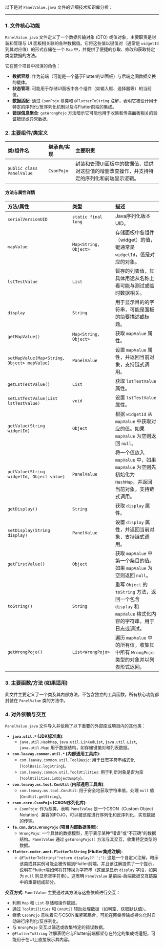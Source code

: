 以下是对 `PanelValue.java` 文件的详细技术知识库分析：

---

### 1. 文件核心功能
`PanelValue.java` 文件定义了一个数据传输对象 (DTO) 或值对象，主要职责是封装和管理与 UI 面板相关联的各种数据值。它将这些值以键值对（通常是 `widgetId` 到其对应值）的形式存储在一个 `Map` 中，并提供了便捷的存取、修改和获取特定类型数据的方法。

它在整个项目中扮演的角色：
*   **数据容器**: 作为前端（可能是一个基于Flutter的UI面板）与后端之间数据交换的载体。
*   **状态管理**: 可能用于存储UI面板中各个组件（如输入框、选择器等）的当前值。
*   **数据适配**: 通过 `CsonPojo` 基类和 `@FlutterToString` 注解，表明它被设计用于特定的序列化/反序列化机制以及与Flutter前端的集成。
*   **错误信息聚合**: `getWrongPojo` 方法暗示它可能也用于收集和传递面板相关的验证错误或异常数据。

### 2. 主要组件/类定义

| 类/组件名 | 继承自/实现 | 主要职责 |
| :--- | :--- | :--- |
| `public class PanelValue` | `CsonPojo` | 封装和管理UI面板中的数据值，提供对这些值的增删改查操作，并支持特定的序列化和前端显示逻辑。 |

#### 方法与属性详情

| 方法/属性 | 类型 | 描述 |
| :--- | :--- | :--- |
| `serialVersionUID` | `static final long` | Java序列化版本UID。 |
| `mapValue` | `Map<String, Object>` | 存储面板中各组件（widget）的值，键通常是 `widgetId`，值是对应的对象。 |
| `lstTestValue` | `List` | 暂存的列表值，其具体用途从名称上看可能与测试或临时数据相关。 |
| `display` | `String` | 用于显示目的的字符串，可能是面板的简要描述或标题。 |
| `getMapValue()` | `Map<String, Object>` | 获取 `mapValue` 属性。 |
| `setMapValue(Map<String, Object> mapValue)` | `PanelValue` | 设置 `mapValue` 属性，并返回当前对象，支持链式调用。 |
| `getLstTestValue()` | `List` | 获取 `lstTestValue` 属性。 |
| `setLstTestValue(List lstTestValue)` | `void` | 设置 `lstTestValue` 属性。 |
| `getValue(String widgetId)` | `Object` | 根据 `widgetId` 从 `mapValue` 中获取对应的值。如果 `mapValue` 为空则返回 `null`。 |
| `putValue(String widgetId, Object value)` | `PanelValue` | 将一个值放入 `mapValue` 中，如果 `mapValue` 为空则先初始化为 `HashMap`，并返回当前对象，支持链式调用。 |
| `getDisplay()` | `String` | 获取 `display` 属性。 |
| `setDisplay(String display)` | `PanelValue` | 设置 `display` 属性，并返回当前对象，支持链式调用。 |
| `getFirstValue()` | `Object` | 获取 `mapValue` 中第一个条目的值。如果 `mapValue` 为空则返回 `null`。 |
| `toString()` | `String` | 重写 `Object` 的 `toString` 方法，返回一个包含 `display` 和 `mapValue` 格式化内容的字符串，用于日志或调试。 |
| `getWrongPojo()` | `List<WrongPojo>` | 遍历 `mapValue` 中的所有值，收集其中所有 `WrongPojo` 类型的对象并以列表形式返回。 |

### 3. 主要函数/方法 (如果适用)
此文件主要定义了一个类及其内部方法，不包含独立的工具函数。所有核心功能都封装在 `PanelValue` 类的方法中。

### 4. 对外依赖与交互
`PanelValue.java` 文件导入并依赖了以下重要的外部库或项目内的其他类：

*   **`java.util.*` (JDK标准库)**:
    *   `java.util.HashMap`, `java.util.LinkedList`, `java.util.List`, `java.util.Map`: 用于数据结构，如存储键值对和列表数据。
*   **`com.leavay.common.util.*` (内部通用工具库)**:
    *   `com.leavay.common.util.ToolBasic`: 用于日志字符串格式化 (`ToolBasic.logString`)。
    *   `com.leavay.common.util.ToolUtilities`: 用于判断对象是否为空 (`ToolUtilities.isObjectEmpty`)。
*   **`com.leavay.ms.tool.CmnUtil` (内部通用工具库)**:
    *   `com.leavay.ms.tool.CmnUtil`: 用于安全地获取字符串值，处理 `null` 值 (`CmnUtil.getString`)。
*   **`cson.core.CsonPojo` (CSON序列化库)**:
    *   `CsonPojo`: 作为基类，表明 `PanelValue` 是一个CSON（Custom Object Notation）兼容的POJO，可以被该库进行序列化和反序列化，实现数据的传输。
*   **`fe.cmn.data.WrongPojo` (项目内部数据类型)**:
    *   `WrongPojo`: 一个具体的数据模型，用于表示某种“错误”或“不正确”的数据结构。`PanelValue` 通过 `getWrongPojo()` 方法与其交互，收集特定类型的数据。
*   **`flutter.coder.annt.FlutterToString` (Flutter集成注解)**:
    *   `@FlutterToString("return display??'';")`: 这是一个自定义注解，暗示该类或其实例可能会被传输到Flutter前端，并且该注解提供了一个提示，说明在Flutter端如何将其转换为字符串（这里是显示 `display` 字段，如果为 `null` 则显示空字符串）。这表明 `PanelValue` 是前端-后端数据交互链路中的重要组成部分。

**交互方式**:
`PanelValue` 主要通过其方法与这些依赖进行交互：
*   利用 `Map` 和 `List` 存储和操作数据。
*   通过 `ToolUtilities` 和 `CmnUtil` 辅助处理数据（如判空、获取默认值）。
*   继承 `CsonPojo` 意味着它与CSON库紧密耦合，可能在网络传输或持久化时自动进行序列化/反序列化。
*   与 `WrongPojo` 交互以筛选或收集特定的错误数据。
*   `@FlutterToString` 注解表明它与Flutter前端框架存在特定的集成或适配，可能用于在UI上直接展示其内容。

